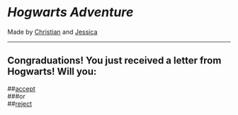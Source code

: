 # _Hogwarts Adventure_
Made by [Christian](https://github.com/christianf9156) and [Jessica](https://github.com/jessicaw9494) 

---
## Congraduations! You just received a letter from Hogwarts! Will you:
##[accept](accept.md)  
###or   
##[reject](reject.md)
